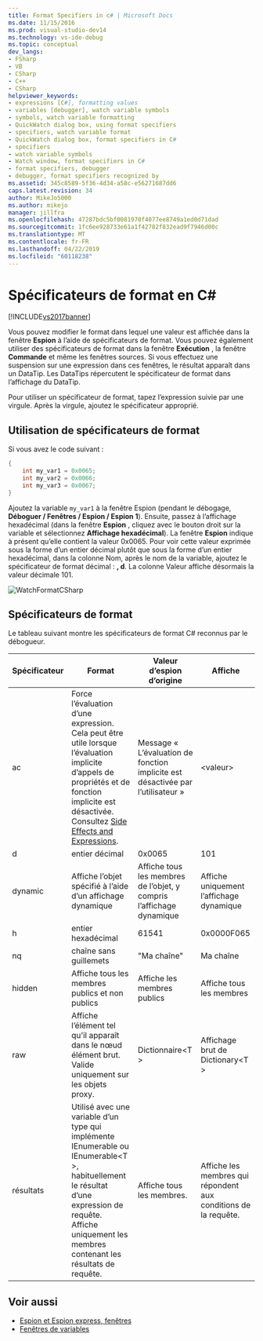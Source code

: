 ```yaml
---
title: Format Specifiers in c# | Microsoft Docs
ms.date: 11/15/2016
ms.prod: visual-studio-dev14
ms.technology: vs-ide-debug
ms.topic: conceptual
dev_langs:
- FSharp
- VB
- CSharp
- C++
- CSharp
helpviewer_keywords:
- expressions [C#], formatting values
- variables [debugger], watch variable symbols
- symbols, watch variable formatting
- QuickWatch dialog box, using format specifiers
- specifiers, watch variable format
- QuickWatch dialog box, format specifiers in C#
- specifiers
- watch variable symbols
- Watch window, format specifiers in C#
- format specifiers, debugger
- debugger, format specifiers recognized by
ms.assetid: 345c8589-5f36-4d34-a58c-e56271687dd6
caps.latest.revision: 34
author: MikeJo5000
ms.author: mikejo
manager: jillfra
ms.openlocfilehash: 47287bdc5bf0081970f4077ee8749a1ed0d71dad
ms.sourcegitcommit: 1fc6ee928733e61a1f42782f832ead9f7946d00c
ms.translationtype: MT
ms.contentlocale: fr-FR
ms.lasthandoff: 04/22/2019
ms.locfileid: "60118238"
---
```

# <a name="format-specifiers-in-c"></a>Spécificateurs de format en C\#

[!INCLUDE[vs2017banner](../includes/vs2017banner.md)]

Vous pouvez modifier le format dans lequel une valeur est affichée dans la fenêtre **Espion** à l’aide de spécificateurs de format. Vous pouvez également utiliser des spécificateurs de format dans la fenêtre **Exécution** , la fenêtre **Commande** et même les fenêtres sources. Si vous effectuez une suspension sur une expression dans ces fenêtres, le résultat apparaît dans un DataTip. Les DataTips répercutent le spécificateur de format dans l’affichage du DataTip.

Pour utiliser un spécificateur de format, tapez l’expression suivie par une virgule. Après la virgule, ajoutez le spécificateur approprié.

## <a name="using-format-specifiers"></a>Utilisation de spécificateurs de format

Si vous avez le code suivant :

```csharp
{
    int my_var1 = 0x0065;
    int my_var2 = 0x0066;
    int my_var3 = 0x0067;
}
```

Ajoutez la variable `my_var1` à la fenêtre Espion (pendant le débogage, **Déboguer / Fenêtres / Espion / Espion 1**). Ensuite, passez à l’affichage hexadécimal (dans la fenêtre **Espion** , cliquez avec le bouton droit sur la variable et sélectionnez **Affichage hexadécimal**). La fenêtre **Espion** indique à présent qu’elle contient la valeur 0x0065. Pour voir cette valeur exprimée sous la forme d’un entier décimal plutôt que sous la forme d’un entier hexadécimal, dans la colonne Nom, après le nom de la variable, ajoutez le spécificateur de format décimal : **, d**. La colonne Valeur affiche désormais la valeur décimale 101.

![WatchFormatCSharp](../debugger/media/watchformatcsharp.png "WatchFormatCSharp")

## <a name="format-specifiers"></a>Spécificateurs de format

Le tableau suivant montre les spécificateurs de format C# reconnus par le débogueur.

|Spécificateur|Format|Valeur d’espion d’origine|Affiche|
|---------------|------------|--------------------------|--------------|
|ac|Force l’évaluation d’une expression. Cela peut être utile lorsque l’évaluation implicite d’appels de propriétés et de fonction implicite est désactivée. Consultez [Side Effects and Expressions](http://msdn.microsoft.com/library/e1f8a6ea-9e19-481d-b6bd-df120ad3bf4e).|Message « L’évaluation de fonction implicite est désactivée par l’utilisateur »|\<valeur>|
|d|entier décimal|0x0065|101|
|dynamic|Affiche l’objet spécifié à l’aide d’un affichage dynamique|Affiche tous les membres de l’objet, y compris l’affichage dynamique|Affiche uniquement l’affichage dynamique|
|h|entier hexadécimal|61541|0x0000F065|
|nq|chaîne sans guillemets|"Ma chaîne"|Ma chaîne|
|hidden|Affiche tous les membres publics et non publics|Affiche les membres publics|Affiche tous les membres|
|raw|Affiche l’élément tel qu’il apparaît dans le nœud élément brut. Valide uniquement sur les objets proxy.|Dictionnaire\<T >|Affichage brut de Dictionary\<T >|
|résultats|Utilisé avec une variable d’un type qui implémente IEnumerable ou IEnumerable\<T >, habituellement le résultat d’une expression de requête. Affiche uniquement les membres contenant les résultats de requête.|Affiche tous les membres.|Affiche les membres qui répondent aux conditions de la requête.|

## <a name="see-also"></a>Voir aussi

- [Espion et Espion express, fenêtres](../debugger/watch-and-quickwatch-windows.md)
- [Fenêtres de variables](http://msdn.microsoft.com/library/ce0a67f6-2502-4b7a-ba45-cc32f8aeba3e)
